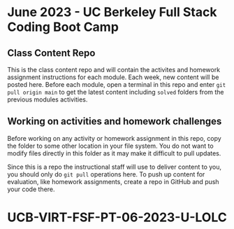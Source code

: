 # June 2023 - UC Berkeley Full Stack Coding Boot Camp

## Class Content Repo

This is the class content repo and will contain the activites and homework assignment instructions for each module. Each week, new content will be posted here. Before each module, open a terminal in this repo and enter `git pull origin main` to get the latest content including `solved` folders from the previous modules activities.

## Working on activities and homework challenges

Before working on any activity or homework assignment in this repo, copy the folder to some other location in your file system. You do not want to modify files directly in this folder as it may make it difficult to pull updates.

Since this is a repo the instructional staff will use to deliver content to you, you should only do `git pull` operations here. To push up content for evaluation, like homework assignments, create a repo in GitHub and push your code there.
# UCB-VIRT-FSF-PT-06-2023-U-LOLC
